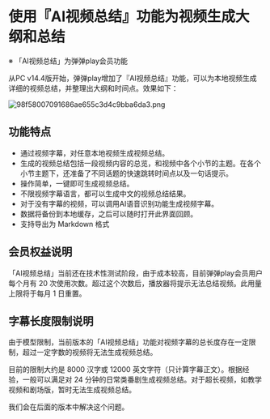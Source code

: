# 使用『AI视频总结』功能为视频生成大纲和总结

※ 「AI视频总结」为弹弹play会员功能

从PC v14.4版开始，弹弹play增加了『AI视频总结』功能，可以为本地视频生成详细的视频总结，并整理出大纲和时间点。效果如下：

![98f58007091686ae655c3d4c9bba6da3.png](https://txc.gtimg.com/data/104929/2023/1128/98f58007091686ae655c3d4c9bba6da3.png)

## 功能特点

- 通过视频字幕，对任意本地视频生成视频总结。
- 生成的视频总结包括一段视频内容的总览，和视频中各个小节的主题。在各个小节主题下，还准备了不同话题的快速跳转时间点以及一句话提示。
- 操作简单，一键即可生成视频总结。
- 不限视频字幕语言，都可以生成中文的视频总结结果。
- 对于没有字幕的视频，可以调用AI语音识别功能生成视频字幕。
- 数据将备份到本地缓存，之后可以随时打开此界面回顾。
- 支持导出为 Markdown 格式

## 会员权益说明

「AI视频总结」当前还在技术性测试阶段，由于成本较高，目前弹弹play会员用户每个月有 20 次使用次数。超过这个次数后，播放器将提示无法总结视频。此用量上限将于每月 1 日重置。

## 字幕长度限制说明

由于模型限制，当前版本的「AI视频总结」功能对视频字幕的总长度存在一定限制，超过一定字数的视频将无法生成视频总结。

目前的限制大约是 8000 汉字或 12000 英文字符（只计算字幕正文）。根据经验，一般可以满足对 24 分钟的日常类番剧生成视频总结。对于超长视频，如教学视频和剧场版，暂时无法生成视频总结。

我们会在后面的版本中解决这个问题。
